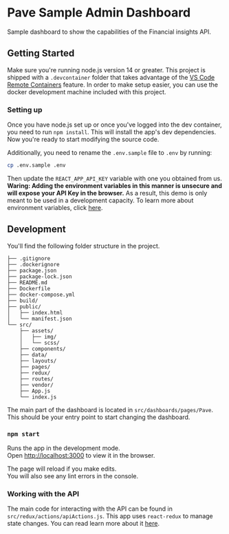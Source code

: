 # Pave Sample Admin Dashboard

Sample dashboard to show the capabilities of the Financial insights API. 

## Getting Started
Make sure you're running node.js version 14 or greater. This project is shipped with a `.devcontainer` folder that takes advantage of the [VS Code Remote Containers](https://code.visualstudio.com/docs/remote/remote-overview) feature. In order to make setup easier, you can use the docker development machine included with this project. 

### Setting up

Once you have node.js set up or once you've logged into the dev container, you need to run `npm install`. This will install the app's dev dependencies. Now you're ready to start modifying the source code. 

Additionally, you need to rename the `.env.sample` file to `.env` by running:

```sh
cp .env.sample .env
```

Then update the `REACT_APP_API_KEY` variable with one you obtained from us. **Waring: Adding the environment variables in this manner is unsecure and will expose your API Key in the browser.** As a result, this demo is only meant to be used in a development capacity. To learn more about environment variables, click [here](https://create-react-app.dev/docs/adding-custom-environment-variables/).

## Development

You'll find the following folder structure in the project.

  ```
  ├── .gitignore
  ├── .dockerignore
  ├── package.json
  ├── package-lock.json
  ├── README.md
  ├── Dockerfile
  ├── docker-compose.yml
  ├── build/
  ├── public/
  │   ├── index.html
  │   └── manifest.json
  └── src/
      ├── assets/
      │   ├── img/
      │   └── scss/
      ├── components/
      ├── data/
      ├── layouts/
      ├── pages/
      ├── redux/
      ├── routes/
      ├── vendor/
      ├── App.js
      └── index.js
  ```

 The main part of the dashboard is located in `src/dashboards/pages/Pave`. This should be your entry point to start changing the dashboard.

### `npm start`

Runs the app in the development mode.<br>
Open [http://localhost:3000](http://localhost:3000) to view it in the browser.

The page will reload if you make edits.<br>
You will also see any lint errors in the console.

### Working with the API

The main code for interacting with the API can be found in `src/redux/actions/apiActions.js`. This app uses `react-redux` to manage state changes. You can read learn more about it [here](https://react-redux.js.org/).
